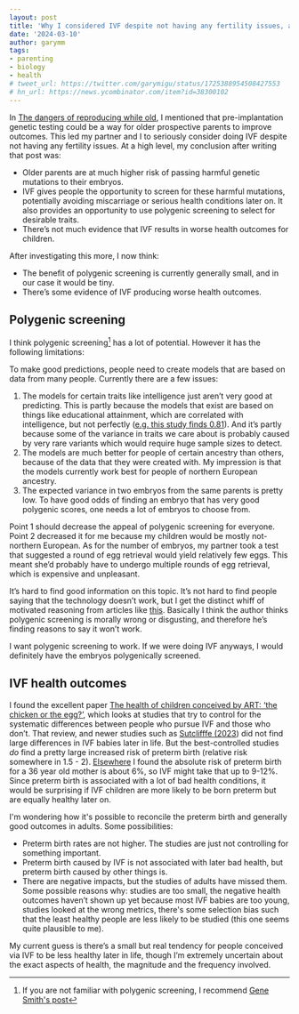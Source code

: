 ```yaml
---
layout: post
title: 'Why I considered IVF despite not having any fertility issues, and then decided against it'
date: '2024-03-10'
author: garymm
tags:
- parenting
- biology
- health
# tweet_url: https://twitter.com/garymigu/status/1725388954508427553
# hn_url: https://news.ycombinator.com/item?id=38300102
---
```


In [The dangers of reproducing while old](https://www.garymm.org/blog/2023/11/10/the-dangers-of-reproducing-while-old/), I mentioned that pre-implantation genetic testing could be a way for older prospective parents to improve outcomes. This led my partner and I to seriously consider doing IVF despite not having any fertility issues. At a high level, my conclusion after writing that post was:

* Older parents are at much higher risk of passing harmful genetic mutations to their embryos.
* IVF gives people the opportunity to screen for these harmful mutations, potentially avoiding miscarriage or serious health conditions later on. It also provides an opportunity to use polygenic screening to select for desirable traits.
* There’s not much evidence that IVF results in worse health outcomes for children.

After investigating this more, I now think:

* The benefit of polygenic screening is currently generally small, and in our case it would be tiny.
* There’s some evidence of IVF producing worse health outcomes.


## Polygenic screening

I think polygenic screening[^1] has a lot of potential. However it has the following limitations:

To make good predictions, people need to create models that are based on data from many people. Currently there are a few issues:

1. The models for certain traits like intelligence just aren’t very good at predicting. This is partly because the models that exist are based on things like educational attainment, which are correlated with intelligence, but not perfectly ([e.g. this study finds 0.81](https://www.sciencedirect.com/science/article/abs/pii/S0160289606000171?via%3Dihubhttps://www.sciencedirect.com/science/article/abs/pii/S0160289606000171?via%3Dihub)). And it’s partly because some of the variance in traits we care about is probably caused by very rare variants which would require huge sample sizes to detect.
2. The models are much better for people of certain ancestry than others, because of the data that they were created with. My impression is that the models currently work best for people of northern European ancestry.
3. The expected variance in two embryos from the same parents is pretty low. To have good odds of finding an embryo that has very good polygenic scores, one needs a lot of embryos to choose from.

Point 1 should decrease the appeal of polygenic screening for everyone. Point 2 decreased it for me because my children would be mostly not-northern European. As for the number of embryos, my partner took a test that suggested a round of egg retrieval would yield relatively few eggs. This meant she’d probably have to undergo multiple rounds of egg retrieval, which is expensive and unpleasant.

It’s hard to find good information on this topic. It’s not hard to find people saying that the technology doesn’t work, but I get the distinct whiff of motivated reasoning from articles like [this](https://liorpachter.wordpress.com/2021/04/12/the-amoral-nonsense-of-orchids-embryo-selection/). Basically I think the author thinks polygenic screening is morally wrong or disgusting, and therefore he’s finding reasons to say it won’t work.

I want polygenic screening to work. If we were doing IVF anyways, I would definitely have the embryos polygenically screened.


## IVF health outcomes

I found the excellent paper [The health of children conceived by ART: ‘the chicken or the egg?’](https://academic.oup.com/humupd/article/25/2/137/5316072?login=false), which looks at studies that try to control for the systematic differences between people who pursue IVF and those who don’t. That review, and newer studies such as [Sutclifffe (2023](https://pubmed.ncbi.nlm.nih.gov/35934120/)) did not find large differences in IVF babies later in life. But the best-controlled studies _do_ find a pretty large increased risk of preterm birth (relative risk somewhere in 1.5 - 2). [Elsewhere](https://www.ncbi.nlm.nih.gov/pmc/articles/PMC5791955/) I found the absolute risk of preterm birth for a 36 year old mother is about 6%, so IVF might take that up to 9-12%. Since preterm birth is associated with a lot of bad health conditions, it would be surprising if IVF children are more likely to be born preterm but are equally healthy later on.

I'm wondering how it's possible to reconcile the preterm birth and generally good outcomes in adults. Some possibilities:



* Preterm birth rates are not higher. The studies are just not controlling for something important.
* Preterm birth caused by IVF is not associated with later bad health, but preterm birth caused by other things is.
* There are negative impacts, but the studies of adults have missed them. Some possible reasons why: studies are too small, the negative health outcomes haven’t shown up yet because most IVF babies are too young, studies looked at the wrong metrics, there's some selection bias such that the least healthy people are less likely to be studied (this one seems quite plausible to me).

My current guess is there’s a small but real tendency for people conceived via IVF to be less healthy later in life, though I’m extremely uncertain about the exact aspects of health, the magnitude and the frequency involved.

[^1]: If you are not familiar with polygenic screening, I recommend [Gene Smith's post](https://www.lesswrong.com/posts/yT22RcWrxZcXyGjsA/how-to-have-polygenically-screened-children)
